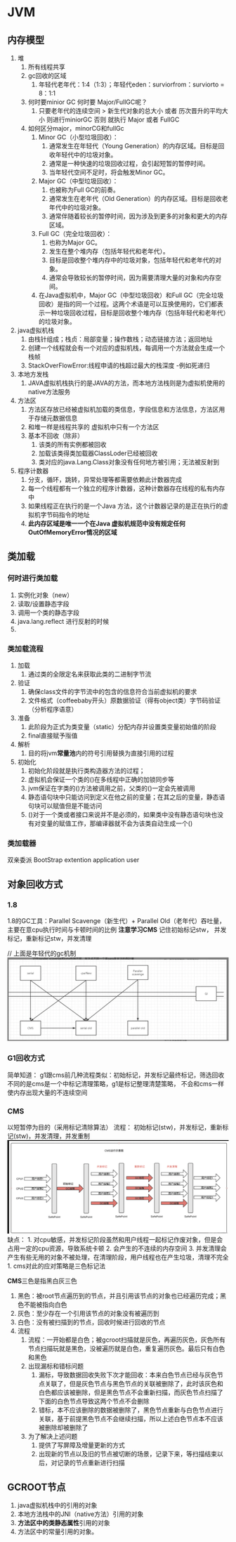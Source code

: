 # JVM

## 内存模型
1. 堆
   1. 所有线程共享
   2. gc回收的区域
      1. 年轻代老年代：1:4（1:3）；年轻代eden：surviorfrom：surviorto = 8：1:1
   3. 何时要minior GC 何时要 Major/FullGC呢？
      1. 只要老年代的连续空间  > 新生代对象的总大小 或者 历次晋升的平均大小 则进行miniorGC 否则 就执行 Major 或者 FullGC
   4. 如何区分major，minorCG和fullGc
      1. Minor GC（小型垃圾回收）：
         1. 通常发生在年轻代（Young Generation）的内存区域。目标是回收年轻代中的垃圾对象。
         2. 通常是一种快速的垃圾回收过程，会引起短暂的暂停时间。
         3. 当年轻代空间不足时，将会触发Minor GC。
      2. Major GC（中型垃圾回收）：
         1. 也被称为Full GC的前奏。
         2. 通常发生在老年代（Old Generation）的内存区域。目标是回收老年代中的垃圾对象。
         3. 通常伴随着较长的暂停时间，因为涉及到更多的对象和更大的内存区域。
      3. Full GC（完全垃圾回收）：
         1. 也称为Major GC。
         2. 发生在整个堆内存（包括年轻代和老年代）。
         3. 目标是回收整个堆内存中的垃圾对象，包括年轻代和老年代的对象。
         4. 通常会导致较长的暂停时间，因为需要清理大量的对象和内存空间。
      4. 在Java虚拟机中，Major GC（中型垃圾回收）和Full GC（完全垃圾回收）是指的同一个过程。这两个术语是可以互换使用的，它们都表示一种垃圾回收过程，目标是回收整个堆内存（包括年轻代和老年代）的垃圾对象。
2. java虚拟机栈
   1. 由栈针组成；栈贞：局部变量；操作数栈；动态链接方法；返回地址
   2. 创建一个线程就会有一个对应的虚拟机栈，每调用一个方法就会生成一个栈帧
   3. StackOverFlowError:线程申请的栈超过最大的栈深度  -例如死递归
3. 本地方发栈
   1. JAVA虚拟机栈执行的是JAVA的方法，而本地方法栈则是为虚拟机使用的native方法服务
4. 方法区
   1. 方法区存放已经被虚拟机加载的类信息，字段信息和方法信息，方法区用于存储元数据信息
   2. 和堆一样是线程共享的 虚拟机中只有一个方法区
   3. 基本不回收（除非）
      1. 该类的所有实例都被回收
      2. 加载该类得类加载器ClassLoder已经被回收
      3. 类对应的java.Lang.Class对象没有任何地方被引用；无法被反射到
5. 程序计数器
   1. 分支，循环，跳转，异常处理等都需要依赖此计数器完成
   2. 每一个线程都有一个独立的程序计数器，这种计数器存在线程的私有内存中
   3. 如果线程正在执行的是一个Java 方法，这个计数器记录的是正在执行的虚拟机字节码指令的地址
   4. **此内存区域是唯一一个在Java 虚拟机规范中没有规定任何OutOfMemoryError情况的区域**

## 类加载
### 何时进行类加载
1. 实例化对象（new）
2. 读取/设置静态字段 
3. 调用一个类的静态字段
4. java.lang.reflect 进行反射的时候
5. 

### 类加载流程
1. 加载
   1. 通过类的全限定名来获取此类的二进制字节流
2. 验证
   1. 确保class文件的字节流中的包含的信息符合当前虚拟机的要求
   2. 文件格式（coffeebaby开头）原数据验证（得有object类）字节码验证（分析程序语意）
3. 准备
   1. 此阶段为正式为类变量（static）分配内存并设置类变量初始值的阶段
   2. final直接赋予🈯值
4. 解析
   1. 目的将jvm**常量池**内的符号引用替换为直接引用的过程
5. 初始化
   1. 初始化阶段就是执行类构造器<clint>方法的过程；
   2. 虚拟机会保证一个类的<client>()在多线程中正确的加锁同步等
   3. jvm保证在字类的<client>()方法被调用之前，父类的<client>()一定会先被调用
   4. 静态语句块中只能访问到定义在他之前的变量；在其之后的变量，静态语句块可以赋值但是不能访问
   5. <client>()对于一个类或者接口来说并不是必须的，如果类中没有静态语句块也没有对变量的赋值工作，那编译器就不会为该类自动生成一个<client>()

### 类加载器
双亲委派 BootStrap extention application user

## 对象回收方式
### 1.8
1.8的GC工具：Parallel Scavenge（新生代）+ Parallel Old（老年代）吞吐量，主要在意cpu执行时间与卡顿时间的比例
**注意学习CMS**
记住初始标记stw， 并发标记，重新标记stw，并发清理

// 上面是年轻代的gc机制
![](/技术学习流程/pic/2023-04-12-22-15-54.png)

### G1回收方式
简单知道：
g1跟cms前几种流程类似：初始标记，并发标记最终标记，筛选回收
不同的是cms是一个中标记清理策略，g1是标记整理清楚策略， 不会和cms一样使内存出现大量的不连续空间

### CMS
以短暂停为目的（采用标记清除算法）
流程： 初始标记(stw)，并发标记，重新标记(stw)，并发清理，并发重制
![](/技术学习流程/pic/2023-07-14-15-37-58.png)
缺点：
    1. 对cpu敏感，并发标记阶段虽然和用户线程一起标记作废对象，但是会占用一定的cpu资源，导致系统卡顿
    2. 会产生的不连续的内存空间
    3. 并发清理会产生有些无用的对象不被处理，在清理阶段，用户线程也在产生垃圾，清理不完全
       1. cms对此的应对策略是三色标记法

**CMS**三色是指黑白灰三色
1. 黑色：被root节点遍历到的节点，并且引用该节点的对象也已经遍历完成；黑色不能被指向白色
2. 灰色：至少存在一个引用该节点的对象没有被遍历到
3. 白色：没有被扫描到的节点，回收时候进行回收的节点
4. 流程
   1. 流程：一开始都是白色；被gcroot扫描就是灰色，再遍历灰色，灰色所有节点扫描玩就是黑色，没被遍历就是白色，重复遍历灰色。最后只有白色和黑色
   2. 出现漏标和错标问题
      1.  漏标，导致数据回收失败下次才能回收：本来白色节点已经与灰色节点关联了，但是灰色节点与黑色节点的关联被删除了，此时该灰色和白色都应该被删除，但是黑色节点不会重新扫描，而灰色节点扫描了下面的白色节点导致这两个节点不会删除
      2.  错标，本不应该删除的数据被删除了，黑色节点重新与白色节点进行关联，基于前提黑色节点不会继续扫描，所以上述白色节点本不应该被删除却被删除了
   3. 为了解决上述问题
      1. 提供了写屏障及增量更新的方式
      2. 出现新的节点以及旧的节点被切断的场景，记录下来，等扫描结束以后，对记录的节点重新进行扫描


## GCROOT节点
1.  java虚拟机栈中的引用的对象
2.  本地方法栈中的JNI（native方法）引用的对象
3.  **方法区中的类静态属性**引用的对象
4.  方法区中的常量引用的对象。 

